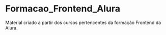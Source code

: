 # Formacao_Frontend_Alura
Material criado a partir dos cursos pertencentes da formação Frontend da Alura.
